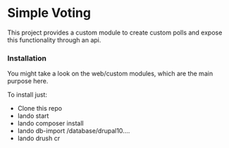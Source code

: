 # Simple Voting

This project provides a custom module to create custom polls and expose this functionality through an api.
### Installation
You might take a look on the web/custom modules, which are the main purpose here.

To install just:
* Clone this repo
* lando start
* lando composer install
* lando db-import /database/drupal10....
* lando drush cr
